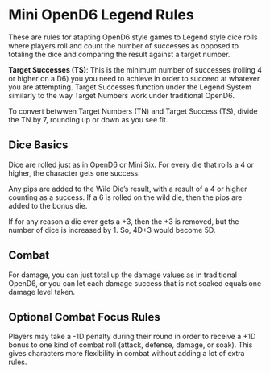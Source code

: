 Mini OpenD6 Legend Rules
========================

These are rules for atapting OpenD6 style games to Legend style dice 
rolls where players roll and count the number of successes as opposed 
to totaling the dice and comparing the result against a target number. 

**Target Successes (TS)**: This is the minimum number of successes 
(rolling 4 or higher on a D6) you you need to achieve in order to 
succeed at whatever you are attempting. Target Successes function 
under the Legend System similarly to the way Target Numbers work 
under traditional OpenD6.

To convert betwwen Target Numbers (TN) and Target Success (TS), 
divide the TN by 7, rounding up or down as you see fit.


Dice Basics
-----------

Dice are rolled just as in OpenD6 or Mini Six. For every die that 
rolls a 4 or higher, the character gets one success. 

Any pips are added to the Wild Die’s result, with a result of a 4 
or higher counting as a success. If a 6 is rolled on the wild die, 
then the pips are added to the bonus die.

If for any reason a die ever gets a +3, then the +3 is removed, but the 
number of dice is increased by 1. So, 4D+3 would become 5D.


Combat
------

For damage, you can just total up the damage values as in traditional 
OpenD6, or you can let each damage success that is not soaked equals 
one damage level taken.


Optional Combat Focus Rules
---------------------------

Players may take a -1D penalty during their round in order to receive 
a +1D bonus to one kind of combat roll (attack, defense, damage, or 
soak). This gives characters more flexibility in combat without adding 
a lot of extra rules.
